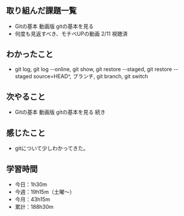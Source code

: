  ## 取り組んだ課題一覧
- Gitの基本 動画版 gitの基本を見る
- 何度も見返すべき、モチベUPの動画 2/11 視聴済
## わかったこと
- git log, git log --online, git show, git restore --staged, git restore --staged source=HEAD^, ブランチ, git branch, git switch
## 次やること
- Gitの基本 動画版 gitの基本を見る 続き
## 感じたこと
- gitについて少しわかってきた。
## 学習時間
- 今日：1h30m
- 今週：19h15m（土曜〜）
- 今月：43h15m
- 累計：188h30m

